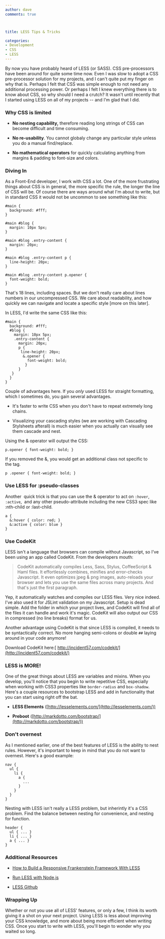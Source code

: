 ```yaml
---
author: dave
comments: true



title: LESS Tips & Tricks

categories:
- Development
- CSS
- LESS
---
```


By now you have probably heard of LESS (or SASS). CSS pre-processors have been around for quite some time now. Even I was slow to adopt a CSS pre-processor solution for my projects, and I can't quite put my finger on why that is. Perhaps I felt that CSS was simple enough to not need any additional processing power. Or perhaps I felt I knew everything there is to know about CSS, so why should I need a crutch? It wasn't until recently that I started using LESS on all of my projects -- and I'm glad that I did.


### Why CSS is limited





	
  * **No nesting capability,** therefore reading long strings of CSS can become difficult and time consuming.

	
  * **No re-usability**. You cannot globaly change any particular style unless you do a manual find/replace.

	
  * **No mathematical operators** for quickly calculating anything from margins & padding to font-size and colors.




### Diving In


As a Front-End developer, I work with CSS a lot. One of the more frustrating things about CSS is in general, the more specific the rule, the longer the line of CSS will be. Of course there are ways around what I'm about to write, but in standard CSS it would not be uncommon to see something like this:

    
    #main {
      background: #fff;
    }
    
    #main #blog {
      margin: 10px 5px;
    }
    
    #main #blog .entry-content {
      margin: 20px;
    }
    
    #main #blog .entry-content p {
      line-height: 20px;
    }
    
    #main #blog .entry-content p.opener {
      font-weight: bold;
    }


That's 18 lines, including spaces. But we don't really care about lines numbers in our uncompressed CSS. We care about readability, and how quickly we can navigate and locate a specific style [more on this later].

In LESS, I'd write the same CSS like this:

    
    #main {
      background: #fff;
      #blog {
        margin: 10px 5px;
        .entry-content {
          margin: 20px;
          p {
           line-height: 20px;
            &.opener {
              font-weight: bold;
             }
          }
       }
      }
    }


Couple of advantages here. If you _only_ used LESS for straight formatting, which I sometimes do, you gain several advantages.



	
  * It's faster to write CSS when you don't have to repeat extremely long chains.

	
  * Visualizing your cascading styles (we are working with Cascading Stylsheets afterall) is much easier when you actually can visually see them cascade and nest.


Using the & operator will output the CSS:

    
    p.opener { font-weight: bold; }


If you removed the &, you would get an additional class not specific to the tag.

    
    p .opener { font-weight: bold; }




### Use LESS for :pseudo-classes


Another  quick trick is that you can use the & operator to act on `:hover`, `:active`,  and any other pseudo-attribute including the new CSS3 spec like :nth-child or :last-child.

    
    a {
      &:hover { color: red; }
      &:active { color: blue }
    }




### Use CodeKit


LESS isn't a language that browsers can compile without Javascript, so I've been using an app called CodeKit. From the developers mouth:


> CodeKit automatically compiles Less, Sass, Stylus, CoffeeScript & Haml files. It effortlessly combines, minifies and error-checks Javascript. It even optimizes jpeg & png images, auto-reloads your browser and lets you use the same files across many projects. And that's just the first paragraph.


Yep, it automatically watches and compiles our LESS files. Very nice indeed. I've also used it for JSLint validation on my Javascript. Setup is dead simple. Add the folder in which your project lives, and CodeKit will find all of the files it can handle and work it's magic. CodeKit will also output our CSS in compressed (no line breaks) format for us.

Another advantage using CodeKit is that since LESS is compiled, it needs to be syntactically correct. No more hanging semi-colons or double `##` laying around in your code anymore!

Download CodeKit here:[ http://incident57.com/codekit/](http://incident57.com/codekit/)


### LESS is MORE!


One of the great things about LESS are variables and mixins. When you develop, you'll notice that you begin to write repetitive CSS, especially when working with CSS3 properties like `border-radius` and `box-shadow`. Here's a couple resources to bootstrap LESS and add in functionality that you can start using right off the bat.



	
  * **LESS Elements** ([http://lesselements.com/](http://lesselements.com/))

	
  * **Preboot** ([http://markdotto.com/bootstrap/](http://markdotto.com/bootstrap/))




### Don't overnest


As I mentioned earlier, one of the best features of LESS is the ability to nest rules. However, it's important to keep in mind that you do not want to overnest. Here's a good example:

    
    nav {
      ul {
        li {
          a {
            ...
          }
        }
      }
    }


Nesting with LESS isn't really a LESS problem, but inherintly it's a CSS problem. Find the balance between nesting for convenience, and nesting for function.

    
    header {
      ul { ... }
      li { ... }
      a { ... }
    }




### Additional Resources





	
  * [How to Build a Responsive Frankenstein Framework With LESS](http://designshack.net/articles/css/how-to-build-a-responsive-frankenstein-framework-with-less/)

	
  * [Run LESS with Node.js](http://lesscss.org/#-server-side-usage)

	
  * [LESS Github](https://github.com/cloudhead/less)




### Wrapping Up


Whether or not you use all of LESS' features, or only a few, I think its worth giving it a shot on your next project. Using LESS is less about improving your CSS knowledge, and more about being more efficient when writing CSS. Once you start to write with LESS, you'll begin to wonder why you waited so long.
